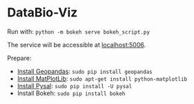 # DataBio-Viz

Run with: `python -m bokeh serve bokeh_script.py`

The service will be accessible at [localhost:5006](localhost:5006).

Prepare: 

* [Install Geopandas](http://geopandas.org/): `sudo pip install geopandas`
* [Install MatPlotLib](https://matplotlib.org/): `sudo apt-get install python-matplotlib`
* [Install Pysal](http://pysal.readthedocs.io/en/latest/index.html): `sudo pip install -U pysal`
* Install Bokeh: `sudo pip install bokeh`
